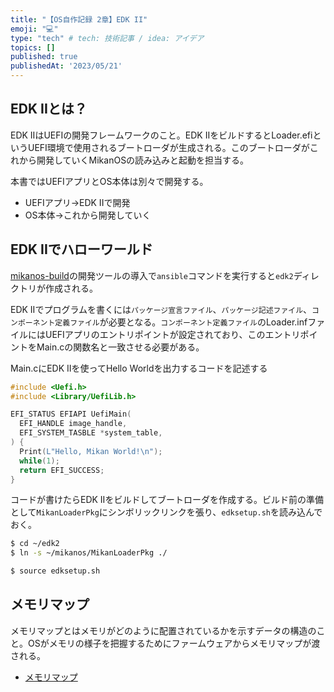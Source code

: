 ```yaml
---
title: "【OS自作記録 2章】EDK II"
emoji: "💻"
type: "tech" # tech: 技術記事 / idea: アイデア
topics: []
published: true
publishedAt: '2023/05/21'
---
```


## EDK IIとは？
EDK IIはUEFIの開発フレームワークのこと。EDK IIをビルドするとLoader.efiというUEFI環境で使用されるブートローダが生成される。このブートローダがこれから開発していくMikanOSの読み込みと起動を担当する。

本書ではUEFIアプリとOS本体は別々で開発する。
- UEFIアプリ→EDK IIで開発
- OS本体→これから開発していく

## EDK IIでハローワールド

[mikanos-build](https://github.com/uchan-nos/mikanos-build/#%E9%96%8B%E7%99%BA%E3%83%84%E3%83%BC%E3%83%AB%E3%81%AE%E5%B0%8E%E5%85%A5)の開発ツールの導入で`ansible`コマンドを実行すると`edk2`ディレクトリが作成される。

EDK IIでプログラムを書くには`パッケージ宣言ファイル`、`パッケージ記述ファイル`、`コンポーネント定義ファイル`が必要となる。`コンポーネント定義ファイル`のLoader.infファイルにはUEFIアプリのエントリポイントが設定されており、このエントリポイントをMain.cの関数名と一致させる必要がある。

Main.cにEDK IIを使ってHello Worldを出力するコードを記述する

```c
#include <Uefi.h>
#include <Library/UefiLib.h>

EFI_STATUS EFIAPI UefiMain(
  EFI_HANDLE image_handle,
  EFI_SYSTEM_TASBLE *system_table,
) {
  Print(L"Hello, Mikan World!\n");
  while(1);
  return EFI_SUCCESS;
}
```

コードが書けたらEDK IIをビルドしてブートローダを作成する。ビルド前の準備として`MikanLoaderPkg`にシンボリックリンクを張り、`edksetup.sh`を読み込んでおく。
```bash
$ cd ~/edk2
$ ln -s ~/mikanos/MikanLoaderPkg ./
```

```bash
$ source edksetup.sh
```

## メモリマップ
メモリマップとはメモリがどのように配置されているかを示すデータの構造のこと。OSがメモリの様子を把握するためにファームウェアからメモリマップが渡される。

- [メモリマップ](https://www.kushiro-ct.ac.jp/yanagawa/C-2015/12-0527/index.html)
